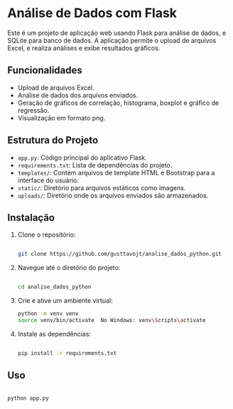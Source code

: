 # Análise de Dados com Flask

Este é um projeto de aplicação web usando Flask para análise de dados, e SQLite para banco de dados. A aplicação permite o upload de arquivos Excel, e realiza análises e exibe resultados gráficos.

## Funcionalidades

- Upload de arquivos Excel.
- Análise de dados dos arquivos enviados.
- Geração de gráficos de correlação, histograma, boxplot e gráfico de regressão.
- Visualização em formato png.

## Estrutura do Projeto

- `app.py`: Código principal do aplicativo Flask.
- `requirements.txt`: Lista de dependências do projeto.
- `templates/`: Contém arquivos de template HTML e Bootstrap para a interface do usuário.
- `static/`: Diretório para arquivos estáticos como imagens.
- `uploads/`: Diretório onde os arquivos enviados são armazenados.



## Instalação

1. Clone o repositório:

   ```bash

   git clone https://github.com/gusttavojt/analise_dados_python.git

2. Navegue até o diretório do projeto:
   
   ```bash

   cd analise_dados_python

3. Crie e ative um ambiente virtual:

   ```bash
   python -m venv venv
   source venv/bin/activate  No Windows: venv\Scripts\activate

4. Instale as dependências:
  
   ```bash

   pip install -r requirements.txt

## Uso
 
  ```bash

  python app.py
